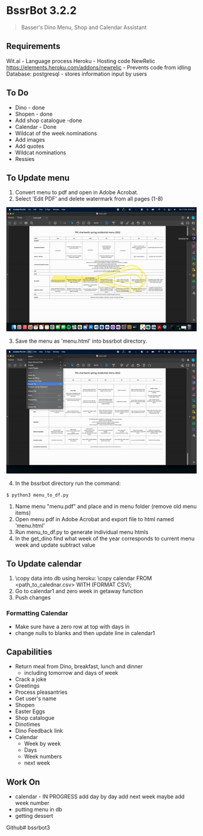 # BssrBot 3.2.2
> Basser's Dino Menu, Shop and Calendar Assistant

## Requirements

Wit.ai - Language process
Heroku - Hosting code
NewRelic https://elements.heroku.com/addons/newrelic - Prevents code from idling
Database: postgresql - stores information input by users

## To Do
- Dino - done
- Shopen - done
- Add shop catalogue -done
- Calendar - Done
- Wildcat of the week nominations
- Add images
- Add quotes
- Wildcat nominations
- Ressies


## To Update menu
1. Convert menu to pdf and open in Adobe Acrobat.
2. Select 'Edit PDF' and delete watermark from all pages (1-8)

![Alt Text](./README/1.gif)

3. Save the menu as 'menu.html' into bssrbot directory.

![Alt Text](./README/2.gif)

4. In the bssrbot directory run the command:
```
$ python3 menu_to_df.py
```

1. Name menu "menu.pdf" and place and in menu folder (remove old menu items)
1. Open menu pdf in Adobe Acrobat and export file
to html named 'menu.html'
2. Run menu_to_df.py to generate individual menu htmls
3. In the get_dino find what week of the year corresponds to current menu week and update subtract value


## To Update calendar

1. \copy data into db using heroku:
	\copy calendar FROM <path_to_calednar.csv> WITH (FORMAT CSV);
2. Go to calendar1 and zero week in getaway function
3. Push changes
### Formatting Calendar
- Make sure have a zero row at top with days in
- change nulls to blanks and then update line in calendar1

## Capabilities
- Return meal from Dino, breakfast, lunch and dinner
 	- including tomorrow and days of week
- Crack a joke
- Greetings
- Process pleasantries
- Get user's name
- Shopen
- Easter Eggs
- Shop catalogue
- Dinotimes
- Dino Feedback link
- Calendar
	- Week by week
	- Days
	- Week numbers
	- next week

## Work On
- calendar - IN PROGRESS
	add day by day
	add next week
	maybe add week number
- putting menu in db
- getting dessert

Github# bssrbot3